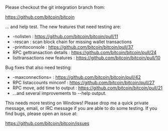 Please checkout the git integration branch from:

https://github.com/bitcoin/bitcoin

... and help test.  The new features that need testing are:

* -nolisten : https://github.com/bitcoin/bitcoin/pull/11
* -rescan : scan block chain for missing wallet transactions
* -printtoconsole : https://github.com/bitcoin/bitcoin/pull/37
* RPC gettransaction details : https://github.com/bitcoin/bitcoin/pull/24
* listtransactions new features : https://github.com/bitcoin/bitcoin/pull/10

Bug fixes that also need testing:

* -maxconnections= : https://github.com/bitcoin/bitcoin/pull/42
* RPC listaccounts minconf : https://github.com/bitcoin/bitcoin/pull/27
* RPC move, add time to output : https://github.com/bitcoin/bitcoin/pull/21
* ...and several improvements to --help output.

This needs more testing on Windows!  Please drop me a quick private message, email, or IRC message if you are able to do some testing.  If you find bugs, please open an issue at:

https://github.com/bitcoin/bitcoin/issues
